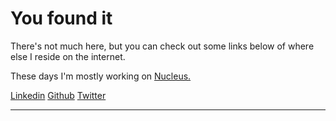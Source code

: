 # You found it

There's not much here, but you can check out some links below of where else I reside on the internet.

These days I'm mostly working on [Nucleus.](https://nucleuscloud.com)

[Linkedin](https://www.linkedin.com/in/nick-zelei/)
[Github](https://www.github.com/nickzelei)
[Twitter](https://twitter.com/NickZelei)

---
